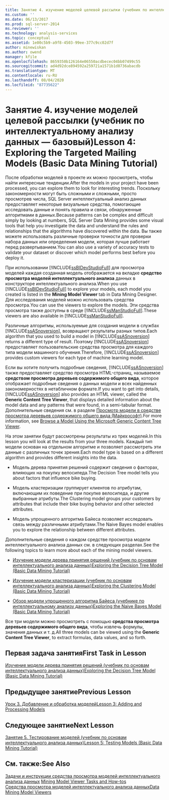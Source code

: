 ```yaml
---
title: Занятие 4. изучение моделей целевой рассылки (учебник по интеллектуальному анализу данных — базовый) | Документация Майкрософт
ms.custom: ''
ms.date: 06/13/2017
ms.prod: sql-server-2014
ms.reviewer: ''
ms.technology: analysis-services
ms.topic: conceptual
ms.assetid: 1e00c5b9-a9f8-4503-99ee-377c9cc02d7f
author: minewiskan
ms.author: owend
manager: kfile
ms.openlocfilehash: 8659350b126164e06550acdbecec04bb07499c55
ms.sourcegitcommit: ad4d92dce894592a259721a1571b1d8736abacdb
ms.translationtype: MT
ms.contentlocale: ru-RU
ms.lasthandoff: 08/04/2020
ms.locfileid: "87735622"
---
```

# <a name="lesson-4-exploring-the-targeted-mailing-models-basic-data-mining-tutorial"></a><span data-ttu-id="72c64-102">Занятие 4. изучение моделей целевой рассылки (учебник по интеллектуальному анализу данных — базовый)</span><span class="sxs-lookup"><span data-stu-id="72c64-102">Lesson 4: Exploring the Targeted Mailing Models (Basic Data Mining Tutorial)</span></span>
  <span data-ttu-id="72c64-103">После обработки моделей в проекте их можно просмотреть, чтобы найти интересные тенденции.</span><span class="sxs-lookup"><span data-stu-id="72c64-103">After the models in your project have been processed, you can explore them to look for interesting trends.</span></span> <span data-ttu-id="72c64-104">Поскольку закономерности могут быть сложными и сложными, просто просмотрев числа, SQL Server интеллектуальный анализ данных предоставляет некоторые визуальные средства, помогающие исследовать данные и понять правила и связи, обнаруженные алгоритмами в данных.</span><span class="sxs-lookup"><span data-stu-id="72c64-104">Because patterns can be complex and difficult simply by looking at numbers, SQL Server Data Mining provides some visual tools that help you investigate the data and understand the rules and relationships that the algorithms have discovered within the data.</span></span> <span data-ttu-id="72c64-105">Вы также можете использовать различные проверки точности для проверки набора данных или определения модели, которая лучше работает перед развертыванием.</span><span class="sxs-lookup"><span data-stu-id="72c64-105">You can also use a variety of accuracy tests to validate your dataset or discover which model performs best before you deploy it.</span></span>  
  
 <span data-ttu-id="72c64-106">При использовании [!INCLUDE[ssBIDevStudioFull](../includes/ssbidevstudiofull-md.md)] для просмотра моделей каждая созданная модель отображается на вкладке **средство просмотра моделей интеллектуального анализа** данных в конструкторе интеллектуального анализа.</span><span class="sxs-lookup"><span data-stu-id="72c64-106">When you use [!INCLUDE[ssBIDevStudioFull](../includes/ssbidevstudiofull-md.md)] to explore your models, each model you created is listed in the **Mining Model Viewer** tab in Data Mining Designer.</span></span> <span data-ttu-id="72c64-107">Для исследования моделей можно использовать средства просмотра.</span><span class="sxs-lookup"><span data-stu-id="72c64-107">You can use the viewers to explore the models.</span></span> <span data-ttu-id="72c64-108">Эти средства просмотра также доступны в среде [!INCLUDE[ssManStudioFull](../includes/ssmanstudiofull-md.md)].</span><span class="sxs-lookup"><span data-stu-id="72c64-108">These viewers are also available in [!INCLUDE[ssManStudioFull](../includes/ssmanstudiofull-md.md)].</span></span>  
  
 <span data-ttu-id="72c64-109">Различные алгоритмы, используемые для создания модели в службах [!INCLUDE[ssASnoversion](../includes/ssasnoversion-md.md)], возвращают результаты разных типов.</span><span class="sxs-lookup"><span data-stu-id="72c64-109">Each algorithm that you used to build a model in [!INCLUDE[ssASnoversion](../includes/ssasnoversion-md.md)] returns a different type of result.</span></span> <span data-ttu-id="72c64-110">Поэтому [!INCLUDE[ssASnoversion](../includes/ssasnoversion-md.md)] предоставляет пользовательские средства просмотра для каждого типа модели машинного обучения.</span><span class="sxs-lookup"><span data-stu-id="72c64-110">Therefore, [!INCLUDE[ssASnoversion](../includes/ssasnoversion-md.md)] provides custom viewers for each type of machine learning model.</span></span>  
  
 <span data-ttu-id="72c64-111">Если вы хотите получить подробные сведения, [!INCLUDE[ssASnoversion](../includes/ssasnoversion-md.md)] также предоставляет средство просмотра HTML-страниц, называемое **средством просмотра деревьев содержимого общего вида**, которое отображает подробные сведения о данных модели и всех найденных закономерностях в нетабличном формате.</span><span class="sxs-lookup"><span data-stu-id="72c64-111">If you want to get into details, [!INCLUDE[ssASnoversion](../includes/ssasnoversion-md.md)] also provides an HTML viewer, called the **Generic Content Tree Viewer**, that displays detailed information about the model data and any patterns that were found, in a semi-tabular format.</span></span> <span data-ttu-id="72c64-112">Дополнительные сведения см. в разделе [Просмотр модели в средстве просмотра деревьев содержимого общего вида (Майкрософт)](../../2014/analysis-services/data-mining/browse-a-model-using-the-microsoft-generic-content-tree-viewer.md).</span><span class="sxs-lookup"><span data-stu-id="72c64-112">For more information, see [Browse a Model Using the Microsoft Generic Content Tree Viewer](../../2014/analysis-services/data-mining/browse-a-model-using-the-microsoft-generic-content-tree-viewer.md).</span></span>  
  
 <span data-ttu-id="72c64-113">На этом занятии будут рассмотрены результаты из трех моделей.</span><span class="sxs-lookup"><span data-stu-id="72c64-113">In this lesson you will look at the results from your three models.</span></span> <span data-ttu-id="72c64-114">Каждый тип модели основан на отдельном алгоритме и позволяет рассмотреть эти данные с различных точек зрения.</span><span class="sxs-lookup"><span data-stu-id="72c64-114">Each model type is based on a different algorithm and provides different insights into the data.</span></span>  
  
-   <span data-ttu-id="72c64-115">Модель дерева принятия решений содержит сведения о факторах, влияющих на покупку велосипеда.</span><span class="sxs-lookup"><span data-stu-id="72c64-115">The Decision Tree model tells you about factors that influence bike buying.</span></span>  
  
-   <span data-ttu-id="72c64-116">Модель кластеризации группирует клиентов по атрибутам, включающим их поведение при покупке велосипеда, и другие выбранные атрибуты.</span><span class="sxs-lookup"><span data-stu-id="72c64-116">The Clustering model groups your customers by attributes that include their bike buying behavior and other selected attributes.</span></span>  
  
-   <span data-ttu-id="72c64-117">Модель упрощенного алгоритма Байеса позволяет исследовать связь между различными атрибутами.</span><span class="sxs-lookup"><span data-stu-id="72c64-117">The Naive Bayes model enables you to explore the relationship between different attributes.</span></span>  
  
 <span data-ttu-id="72c64-118">Дополнительные сведения о каждом средстве просмотра модели интеллектуального анализа данных см. в следующих разделах.</span><span class="sxs-lookup"><span data-stu-id="72c64-118">See the following topics to learn more about each of the mining model viewers.</span></span>  
  
-   [<span data-ttu-id="72c64-119">Изучение модели дерева принятия решений &#40;учебник по основам интеллектуального анализа данных&#41;</span><span class="sxs-lookup"><span data-stu-id="72c64-119">Exploring the Decision Tree Model &#40;Basic Data Mining Tutorial&#41;</span></span>](../../2014/tutorials/exploring-the-decision-tree-model-basic-data-mining-tutorial.md)  
  
-   [<span data-ttu-id="72c64-120">Изучение модели кластеризации &#40;учебник по основам интеллектуального анализа данных&#41;</span><span class="sxs-lookup"><span data-stu-id="72c64-120">Exploring the Clustering Model &#40;Basic Data Mining Tutorial&#41;</span></span>](../../2014/tutorials/exploring-the-clustering-model-basic-data-mining-tutorial.md)  
  
-   [<span data-ttu-id="72c64-121">Обзор модели упрощенного алгоритма Байеса &#40;учебнике по интеллектуальному анализу данных&#41;</span><span class="sxs-lookup"><span data-stu-id="72c64-121">Exploring the Naive Bayes Model &#40;Basic Data Mining Tutorial&#41;</span></span>](../../2014/tutorials/exploring-the-naive-bayes-model-basic-data-mining-tutorial.md)  
  
 <span data-ttu-id="72c64-122">Все три модели можно просмотреть с помощью **средства просмотра деревьев содержимого общего вида**, чтобы извлечь формулы, значения данных и т. д.</span><span class="sxs-lookup"><span data-stu-id="72c64-122">All three models can be viewed using the **Generic Content Tree Viewer**, to extract formulas, data values, and so forth.</span></span>  
  
## <a name="first-task-in-lesson"></a><span data-ttu-id="72c64-123">Первая задача занятия</span><span class="sxs-lookup"><span data-stu-id="72c64-123">First Task in Lesson</span></span>  
 [<span data-ttu-id="72c64-124">Изучение модели дерева принятия решений &#40;учебник по основам интеллектуального анализа данных&#41;</span><span class="sxs-lookup"><span data-stu-id="72c64-124">Exploring the Decision Tree Model &#40;Basic Data Mining Tutorial&#41;</span></span>](../../2014/tutorials/exploring-the-decision-tree-model-basic-data-mining-tutorial.md)  
  
## <a name="previous-lesson"></a><span data-ttu-id="72c64-125">Предыдущее занятие</span><span class="sxs-lookup"><span data-stu-id="72c64-125">Previous Lesson</span></span>  
 [<span data-ttu-id="72c64-126">Урок 3. Добавление и обработка моделей</span><span class="sxs-lookup"><span data-stu-id="72c64-126">Lesson 3: Adding and Processing Models</span></span>](../../2014/tutorials/lesson-3-adding-and-processing-models.md)  
  
## <a name="next-lesson"></a><span data-ttu-id="72c64-127">Следующее занятие</span><span class="sxs-lookup"><span data-stu-id="72c64-127">Next Lesson</span></span>  
 [<span data-ttu-id="72c64-128">Занятие 5. Тестирование моделей &#40;учебник по основам интеллектуального анализа данных&#41;</span><span class="sxs-lookup"><span data-stu-id="72c64-128">Lesson 5: Testing Models &#40;Basic Data Mining Tutorial&#41;</span></span>](../../2014/tutorials/lesson-5-testing-models-basic-data-mining-tutorial.md)  
  
## <a name="see-also"></a><span data-ttu-id="72c64-129">См. также:</span><span class="sxs-lookup"><span data-stu-id="72c64-129">See Also</span></span>  
 <span data-ttu-id="72c64-130">[Задачи и инструкции средства просмотра моделей интеллектуального анализа данных](../../2014/analysis-services/data-mining/mining-model-viewer-tasks-and-how-tos.md) </span><span class="sxs-lookup"><span data-stu-id="72c64-130">[Mining Model Viewer Tasks and How-tos](../../2014/analysis-services/data-mining/mining-model-viewer-tasks-and-how-tos.md) </span></span>  
 [<span data-ttu-id="72c64-131">Средства просмотра моделей интеллектуального анализа данных</span><span class="sxs-lookup"><span data-stu-id="72c64-131">Data Mining Model Viewers</span></span>](../../2014/analysis-services/data-mining/data-mining-model-viewers.md)  
  
  
